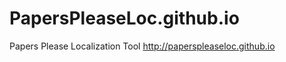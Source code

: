 PapersPleaseLoc.github.io
=========================

Papers Please Localization Tool
http://paperspleaseloc.github.io